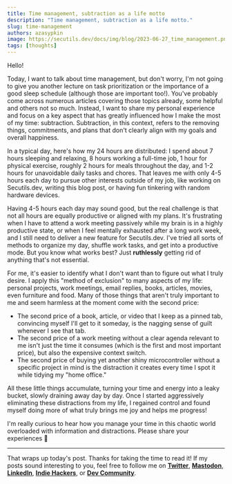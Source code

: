 ```yaml
---
title: Time management, subtraction as a life motto
description: "Time management, subtraction as a life motto."
slug: time-management
authors: azasypkin
image: https://secutils.dev/docs/img/blog/2023-06-27_time_management.png
tags: [thoughts]
---
```

Hello!

Today, I want to talk about time management, but don't worry, I'm not going to give you another lecture on task prioritization or the importance of a good sleep schedule (although those are important too!). You've probably come across numerous articles covering those topics already, some helpful and others not so much. Instead, I want to share my personal experience and focus on a key aspect that has greatly influenced how I make the most of my time: subtraction. Subtraction, in this context, refers to the removing things, commitments, and plans that don't clearly align with my goals and overall happiness.

<!--truncate-->

In a typical day, here's how my 24 hours are distributed: I spend about 7 hours sleeping and relaxing, 8 hours working a full-time job, 1 hour for physical exercise, roughly 2 hours for meals throughout the day, and 1-2 hours for unavoidable daily tasks and chores. That leaves me with only 4-5 hours each day to pursue other interests outside of my job, like working on Secutils.dev, writing this blog post, or having fun tinkering with random hardware devices.

Having 4-5 hours each day may sound good, but the real challenge is that not all hours are equally productive or aligned with my plans. It's frustrating when I have to attend a work meeting passively while my brain is in a highly productive state, or when I feel mentally exhausted after a long work week, and I still need to deliver a new feature for Secutils.dev. I've tried all sorts of methods to organize my day, shuffle work tasks, and get into a productive mode. But you know what works best? Just **ruthlessly** getting rid of anything that's not essential.

For me, it's easier to identify what I don't want than to figure out what I truly desire. I apply this "method of exclusion" to many aspects of my life: personal projects, work meetings, email replies, books, articles, movies, even furniture and food. Many of those things that aren't truly important to me and seem harmless at the moment come with the second price:

- The second price of a book, article, or video that I keep as a pinned tab, convincing myself I'll get to it someday, is the nagging sense of guilt whenever I see that tab.
- The second price of a work meeting without a clear agenda relevant to me isn't just the time it consumes (which is the first and most important price), but also the expensive context switch.
- The second price of buying yet another shiny microcontroller without a specific project in mind is the distraction it creates every time I spot it while tidying my "home office."

All these little things accumulate, turning your time and energy into a leaky bucket, slowly draining away day by day. Once I started aggressively eliminating these distractions from my life, I regained control and found myself doing more of what truly brings me joy and helps me progress!

I'm really curious to hear how you manage your time in this chaotic world overloaded with information and distractions. Please share your experiences 🙂

---

That wraps up today's post. Thanks for taking the time to read it! If my posts sound interesting to you, feel free to follow me on [**Twitter**](https://twitter.com/aleh_zasypkin), [**Mastodon**](https://infosec.exchange/@azasypkin), [**LinkedIn**](https://www.linkedin.com/in/azasypkin/), [**Indie Hackers**](https://www.indiehackers.com/azasypkin/history), or [**Dev Community**](https://dev.to/azasypkin).
